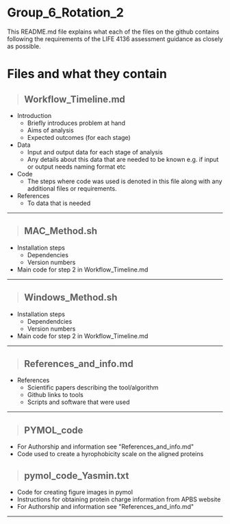 # Group_6_Rotation_2
This README.md file explains what each of the files on the github contains following the requirements of the LIFE 4136 assessment guidance as closely as possible.
# Files and what they contain
> ## Workflow_Timeline.md
+ Introduction
   + Briefly introduces problem at hand 
   + Aims of analysis
   + Expected outcomes (for each stage)
+ Data
    + Input and output data for each stage of analysis
    + Any details about this data that are needed to be known e.g. if input or output needs naming format etc
+ Code
  + The steps where code was used is denoted in this file along with any additional files or requirements.
+ References
    + To data that is needed
---
> ## MAC_Method.sh
+ Installation steps
  + Dependencies
  + Version numbers
+ Main code for step 2 in Workflow_Timeline.md
---
> ## Windows_Method.sh 
+ Installation steps
    + Dependendcies
    + Version numbers
+ Main code for step 2 in Workflow_Timeline.md
---
> ## References_and_info.md
  + References
      + Scientific papers describing the tool/algorithm
      + Github links to tools
      + Scripts and software that were used
---
> ## PYMOL_code
+ For Authorship and information see "References_and_info.md"
+ Code used to create a hyrophobicity scale on the aligned proteins

> ## pymol_code_Yasmin.txt
+ Code for creating figure images in pymol
+ Instructions for obtaining protein charge information from APBS website
+ For Authorship and information see "References_and_info.md"
---